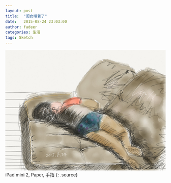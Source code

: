 ```yaml
---
layout: post
title:  "闺女睡着了"
date:   2015-08-24 23:03:00
author: fadeer
categories: 生活
tags: Sketch
---
```


![](/images/paint-9sleep.jpg)
iPad mini 2, Paper, 手指
{: .source}

